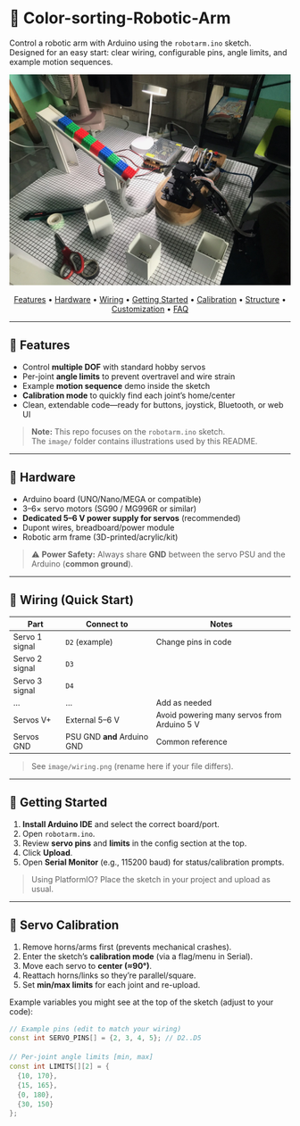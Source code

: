# 🤖 Color-sorting-Robotic-Arm

Control a robotic arm with Arduino using the `robotarm.ino` sketch.  
Designed for an easy start: clear wiring, configurable pins, angle limits,
and example motion sequences.

![Hero – example setup with bins and slide](image/robot-arm.jpg)

<p align="center">
  <a href="#features">Features</a> •
  <a href="#hardware">Hardware</a> •
  <a href="#wiring-quick-start">Wiring</a> •
  <a href="#getting-started">Getting Started</a> •
  <a href="#servo-calibration">Calibration</a> •
  <a href="#project-structure">Structure</a> •
  <a href="#customization">Customization</a> •
  <a href="#troubleshooting--faq">FAQ</a>
</p>

---

## 🌟 Features

- Control **multiple DOF** with standard hobby servos  
- Per-joint **angle limits** to prevent overtravel and wire strain  
- Example **motion sequence** demo inside the sketch  
- **Calibration mode** to quickly find each joint’s home/center  
- Clean, extendable code—ready for buttons, joystick, Bluetooth, or web UI

> **Note:** This repo focuses on the `robotarm.ino` sketch.  
> The `image/` folder contains illustrations used by this README.

---

## 🧩 Hardware

- Arduino board (UNO/Nano/MEGA or compatible)  
- 3–6× servo motors (SG90 / MG996R or similar)  
- **Dedicated 5–6 V power supply for servos** (recommended)  
- Dupont wires, breadboard/power module  
- Robotic arm frame (3D-printed/acrylic/kit)

> ⚠️ **Power Safety:** Always share **GND** between the servo PSU and the Arduino
> (**common ground**).

---

## 🔌 Wiring (Quick Start)

| Part | Connect to | Notes |
| --- | --- | --- |
| Servo 1 signal | `D2` (example) | Change pins in code |
| Servo 2 signal | `D3` |  |
| Servo 3 signal | `D4` |  |
| … | … | Add as needed |
| Servos V+ | External 5–6 V | Avoid powering many servos from Arduino 5 V |
| Servos GND | PSU GND **and** Arduino GND | Common reference |

> See `image/wiring.png` (rename here if your file differs).

---

## 🚀 Getting Started

1. **Install Arduino IDE** and select the correct board/port.  
2. Open `robotarm.ino`.  
3. Review **servo pins** and **limits** in the config section at the top.  
4. Click **Upload**.  
5. Open **Serial Monitor** (e.g., 115200 baud) for status/calibration prompts.

> Using PlatformIO? Place the sketch in your project and upload as usual.

---

## 🎯 Servo Calibration

1. Remove horns/arms first (prevents mechanical crashes).  
2. Enter the sketch’s **calibration mode** (via a flag/menu in Serial).  
3. Move each servo to **center (≈90°)**.  
4. Reattach horns/links so they’re parallel/square.  
5. Set **min/max limits** for each joint and re-upload.

Example variables you might see at the top of the sketch (adjust to your code):

```cpp
// Example pins (edit to match your wiring)
const int SERVO_PINS[] = {2, 3, 4, 5}; // D2..D5

// Per-joint angle limits [min, max]
const int LIMITS[][2] = {
  {10, 170},
  {15, 165},
  {0, 180},
  {30, 150}
};
